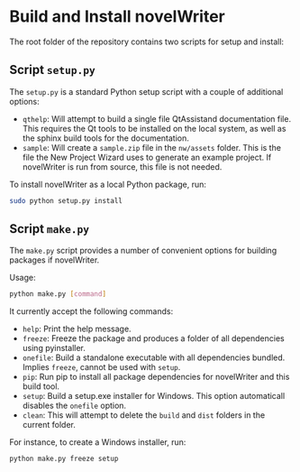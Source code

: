 # Build and Install novelWriter

The root folder of the repository contains two scripts for setup and install:

## Script `setup.py`

The `setup.py` is a standard Python setup script with a couple of additional options:

* `qthelp`: Will attempt to build a single file QtAssistand documentation file.
  This requires the Qt tools to be installed on the local system, as well as the sphinx build tools
  for the documentation.
* `sample`: Will create a `sample.zip` file in the `nw/assets` folder.
   This is the file the New Project Wizard uses to generate an example project.
   If novelWriter is run from source, this file is not needed.

To install novelWriter as a local Python package, run:
```bash
sudo python setup.py install
```

## Script `make.py`

The `make.py` script provides a number of convenient options for building packages if novelWriter.

Usage:
```bash
python make.py [command]
```

It currently accept the following commands:

* `help`: Print the help message.
* `freeze`: Freeze the package and produces a folder of all dependencies using pyinstaller.
* `onefile`: Build a standalone executable with all dependencies bundled.
   Implies `freeze`, cannot be used with `setup`.
* `pip`: Run pip to install all package dependencies for novelWriter and this build tool.
* `setup`: Build a setup.exe installer for Windows.
   This option automaticall disables the `onefile` option.
* `clean`: This will attempt to delete the `build` and `dist` folders in the current folder.

For instance, to create a Windows installer, run:
```bash
python make.py freeze setup
```
